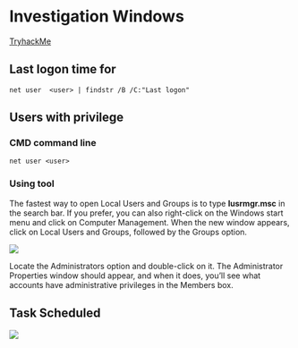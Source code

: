 # Investigation Windows

[TryhackMe](https://tryhackme.com/room/investigatingwindows)

## Last logon time for <user>

```net user  <user> | findstr /B /C:"Last logon"```

## Users with privilege

### CMD command line

```net user <user>```

### Using tool

The fastest way to open Local Users and Groups is to type **lusrmgr.msc** in the search bar. If you prefer, you can also right-click on the Windows start menu and click on Computer Management. When the new window appears, click on Local Users and Groups, followed by the Groups option.

![](img/user.png)

Locate the Administrators option and double-click on it. The Administrator Properties window should appear, and when it does, you’ll see what accounts have administrative privileges in the Members box.

## Task Scheduled 

![](img/task.png)
